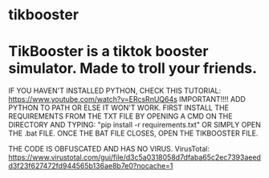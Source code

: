 # tikbooster
# TikBooster is a tiktok booster simulator. Made to troll your friends.

IF YOU HAVEN'T INSTALLED PYTHON, CHECK THIS TUTORIAL: https://www.youtube.com/watch?v=ERcsRnUQ64s
IMPORTANT!!!! ADD PYTHON TO PATH OR ELSE IT WON'T WORK.
FIRST INSTALL THE REQUIREMENTS FROM THE TXT FILE BY OPENING A CMD ON THE DIRECTORY AND TYPING: "pip install -r requirements.txt" OR SIMPLY OPEN
THE .bat FILE. ONCE THE BAT FILE CLOSES, OPEN THE TIKBOOSTER FILE.

THE CODE IS OBFUSCATED AND HAS NO VIRUS. VirusTotal: https://www.virustotal.com/gui/file/d3c5a0318058d7dfaba65c2ec7393aeedd3f23f627472fd944565b136ae8b7e0?nocache=1
